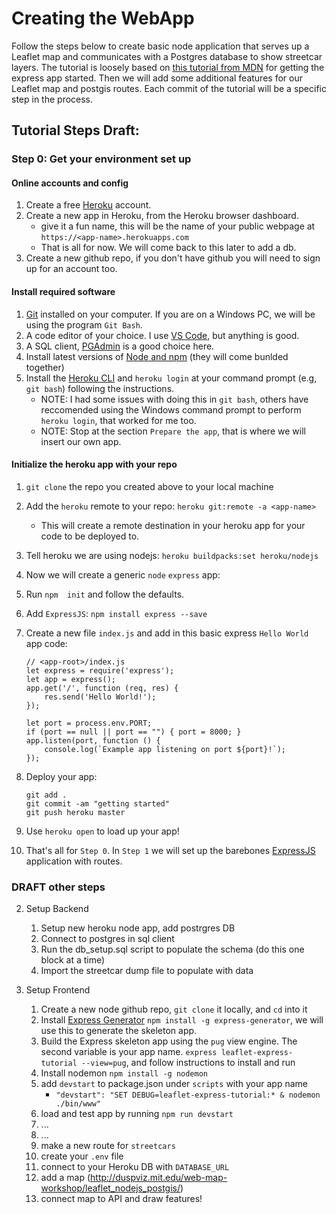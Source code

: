 # Creating the WebApp
Follow the steps below to create basic node application that serves up a Leaflet map and communicates with a Postgres database to show streetcar layers.
The tutorial is loosely based on [this tutorial from MDN](https://developer.mozilla.org/en-US/docs/Learn/Server-side/Express_Nodejs/skeleton_website) for getting the express app started. Then we will add some additional features for our Leaflet map and postgis routes. Each commit of the tutorial will be a specific step in the process.

## Tutorial Steps Draft:

### Step 0: Get your environment set up
#### Online accounts and config
1. Create a free [Heroku](https://www.heroku.com/) account.
1. Create a new app in Heroku, from the Heroku browser dashboard.
    - give it a fun name, this will be the name of your public webpage at `https://<app-name>.herokuapps.com`
    - That is all for now.  We will come back to this later to add a db.
1. Create a new github repo, if you don't have github you will need to sign up for an account too. 

#### Install required software
1. [Git](https://git-scm.com/book/en/v2/Getting-Started-Installing-Git) installed on your computer. If you are on a Windows PC, we will be using the program `Git Bash`.
1. A code editor of your choice. I use [VS Code](https://code.visualstudio.com/), but anything is good.
1. A SQL client, [PGAdmin](https://www.pgadmin.org/download/) is a good choice here. 
1. Install latest versions of [Node and npm](https://nodejs.org/en/) (they will come bunlded together)
1. Install the [Heroku CLI](https://devcenter.heroku.com/articles/getting-started-with-nodejs?singlepage=true#set-up) and `heroku login` at your command prompt (e.g, `git bash`) following the instructions. 
    - NOTE: I had some issues with doing this in `git bash`, others have reccomended using the Windows command prompt to perform `heroku login`, that worked for me too.
    - NOTE: Stop at the section `Prepare the app`, that is where we will insert our own app. 

#### Initialize the heroku app with your repo
1. `git clone` the repo you created above to your local machine
1. Add the `heroku` remote to your repo: `heroku git:remote -a <app-name>`
    - This will create a remote destination in your heroku app for your code to be deployed to. 
1. Tell heroku we are using nodejs: `heroku buildpacks:set heroku/nodejs`
1. Now we will create a generic `node` `express` app:
1. Run `npm  init` and follow the defaults.
1. Add `ExpressJS`: `npm install express --save`
1. Create a new file `index.js` and add in this basic express `Hello World` app code:
    ```JS
    // <app-root>/index.js
    let express = require('express');
    let app = express();
    app.get('/', function (req, res) {
        res.send('Hello World!');
    });

    let port = process.env.PORT;
    if (port == null || port == "") { port = 8000; }
    app.listen(port, function () {
        console.log(`Example app listening on port ${port}!`);
    });
    ```

1. Deploy your app:
    ```SH
    git add .
    git commit -am "getting started"
    git push heroku master
    ```
1. Use `heroku open` to load up your app!
1. That's all for `Step 0`. In `Step 1` we will set up the barebones [ExpressJS](https://expressjs.com/) application with routes.

### DRAFT other steps

2. Setup Backend
    1. Setup new heroku node app, add postrgres DB
    1. Connect to postgres in sql client
    1. Run the db_setup.sql script to populate the schema (do this one block at a time)
    1. Import the streetcar dump file to populate with data


3. Setup Frontend
    1. Create a new node github repo, `git clone` it locally, and `cd` into it
    1. Install [Express Generator](https://expressjs.com/en/starter/generator.html) `npm install -g express-generator`, we will use this to generate the skeleton app.
    1. Build the Express skeleton app using the `pug` view engine.  The second variable is your app name. `express leaflet-express-tutorial --view=pug`, and follow instructions to install and run
    1. Install nodemon `npm install -g nodemon`
    1. add `devstart` to package.json under `scripts` with your app name
        - `"devstart": "SET DEBUG=leaflet-express-tutorial:* & nodemon ./bin/www"`
    1. load and test app by running `npm run devstart`
    1. ...
    1. ...
    1. make a new route for `streetcars`
    1. create your `.env` file
    1. connect to your Heroku DB with `DATABASE_URL`
    1. add a map (http://duspviz.mit.edu/web-map-workshop/leaflet_nodejs_postgis/)
    1. connect map to API and draw features!


